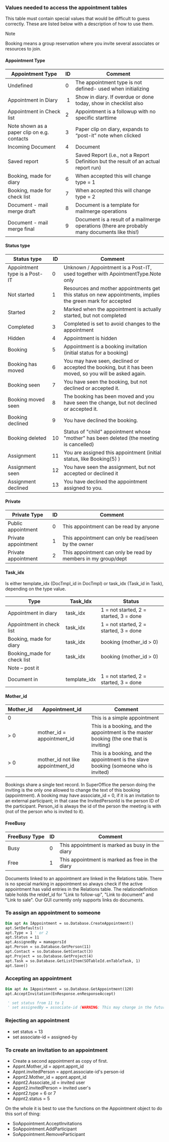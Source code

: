 
### Values needed to access the appointment tables

This table must contain special values that would be difficult to guess correctly. These are listed below with a description of how to use them.

> [!NOTE]
> Booking means a group reservation where you invite several associates or resources to join.

#### Appointment Type

 | Appointment Type | ID | Comment |
 |---|---|---|
 | Undefined | 0 | The appointment type is not defined- used when initializing |
 | Appointment in Diary |  1 | Show in diary. If overdue or done today, show in checklist also |
 | Appointment in Check list | 2 | Appointment is a followup with no specific starttime |
 | Note shown as a paper clip on e.g. contacts | 3 | Paper clip on diary, expands to “post-it” note when clicked |
 | Incoming Document | 4 | Document |
 | Saved report | 5 | Saved Report (i.e., not a Report Definition but the result of an actual report run) |
 | Booking, made for diary | 6 | When accepted this will change type = 1 |
 | Booking, made for check list | 7 | When accepted this will change type = 2 |
 | Document - mail merge draft | 8 | Document is a template for mailmerge operations |
 | Document - mail merge final | 9 | Document is a result of a mailmerge operations (there are probably many documents like this!) |

#### Status type

 | Status type | ID | Comment |
 |---|---|---|
 | Appointment type is a Post-IT | 0 | Unknown / Appointment is a Post-IT, used together with ApointmentType.Note only |
 | Not started | 1 | Resources and mother appointments get this status on new appointments, implies the green mark for accepted |
 | Started | 2 | Marked when the appointment is actually started, but not completed |
 | Completed | 3 | Completed is set to avoid changes to the appointment |
 | Hidden | 4 | Appointment is hidden |
 | Booking | 5 | Appointment is a booking invitation (initial status for a booking) |
 | Booking has moved | 6 | You may have seen, declined or accepted the booking, but it has been moved, so you will be asked again. |
 | Booking seen | 7 | You have seen the booking, but not declined or accepted it. |
 | Booking moved seen | 8 | The booking has been moved and you have seen the change, but not declined or accepted it. |
 | Booking declined | 9 | You have declined the booking. |
 | Booking deleted | 10 | Status of "child" appointment whose "mother" has been deleted (the meeting is cancelled) |
 | Assignment | 11 | You are assigned this appointment (initial status, like Booking(5) ) |
 | Assignment seen | 12 | You have seen the assignment, but not accepted or declined it |
 | Assignment declined | 13 | You have declined the appointment assigned to you. |

#### Private

 | Private Type | ID | Comment |
 |---|---|---|
 | Public appointment | 0 | This appointment can be read by anyone |
 | Private appointment | 1 | This appointment can only be read/seen by the owner |
 | Private appointment | 2 | This appointment can only be read by members in my group/dept |

#### Task\_idx

Is either template\_idx (DocTmpl\_id in DocTmpl) or task\_idx (Task\_id in Task), depending on the type value.

 | Type | Task\_Idx | Status |
 |---|---|---|
 | Appointment in diary | task\_idx | 1 = not started, 2 = started, 3 = done |
 | Appointment in check list | task\_idx | 1 = not started, 2 = started, 3 = done |
 | Booking, made for diary | task\_idx | booking (mother\_id &gt; 0) |
 | Booking\_made for check list | task\_idx | booking (mother\_id &gt; 0) |
 | Note – post it |  |  |
 | Document in | template\_idx | 1 = not started, 2 = started, 3 = done |

#### Mother\_id

 | Mother\_id | Appointment\_id | Comment |
 |---|---|---|
 | 0 | | This is a simple appointment |
 | &gt; 0 | mother\_id = appointment\_id | This is a booking, and the appointment is the master booking (the one that is inviting) |
 | &gt; 0 | mother\_id not like appointment\_id | This is a booking, and the appointment is the slave booking (someone who is invited) |

Bookings share a single text record. In SuperOffice the person doing the inviting is the only one allowed to change the text of this booking (appointment).
A booking may have associate\_id = 0, if it is an invitation to an external participant; in that case the InvitedPersonId is the person ID of the participant. Person\_id is always the id of the person the meeting is with (not of the person who is invited to it).

#### FreeBusy

 | FreeBusy Type | ID | Comment |
 |---|---|---|
 | Busy | 0 | This appointment is marked as busy in the diary |
 | Free | 1 | This appointment is marked as free in the diary |

Documents linked to an appointment are linked in the Relations table. There is no special marking in appointment so always check if the active appointment has valid entries in the Relations table. The relationdefinition table holds the reldef\_id for "Link to follow-up", "Link to document" and "Link to sale". Our GUI currently only supports links do documents.

### To assign an appointment to someone

```vb
Dim apt As IAppointment = so.Database.CreateAppointment()
apt.SetDefaults()
apt.Type = 1 ' or 2
apt.Status = 11
apt.AssignedBy = mamagersId
apt.Person = so.Database.GetPerson(11)
apt.Contact = so.Database.GetContact(3)
apt.Project = so.Database.GetProject(4)
apt.Task = so.Database.GetListItem(SOTableId.enTableTask, 1)
apt.Save()
```

### Accepting an appointment

```vb
Dim apt As IAppointment = so.Database.GetAppointment(120)
apt.AcceptInvitation(EnResponse.enResponseAccept)

 ' set status from 11 to 1
 ' set assignedBy = associate-id (WARNING: This may change in the future)
```

### Rejecting an appointment

* set status = 13
* set associate-id = assigned-by

### To create an invitation to an appointment

* Create a second appointment as copy of first.
* Appnt.Mother\_id = appnt.appnt\_id
* Appnt.invitedPerson = appnt.associate-id's person-id
* Appnt2.Mother\_id = appnt.appnt\_id
* Appnt2.Associate\_id = invited user
* Appnt2.invitedPerson = invited user's
* Appnt2.type = 6 or 7
* Appnt2.status = 5

On the whole it is best to use the functions on the Appointment object to do this sort of thing:

* SoAppointment.AcceptInvitations
* SoAppointment.AddParticipant
* SoAppointment.RemoveParticipant
